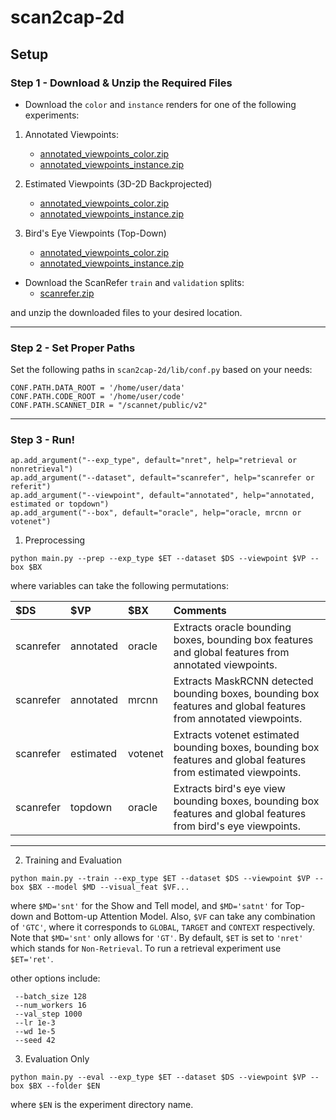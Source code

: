 # scan2cap-2d

## Setup

### Step 1 - Download & Unzip the Required Files
* Download the `color` and `instance` renders for one of the following experiments:
1. Annotated Viewpoints:
    * [annotated_viewpoints_color.zip](https://www.google.com)
    * [annotated_viewpoints_instance.zip](https://www.google.com)

2. Estimated Viewpoints (3D-2D Backprojected)
    * [annotated_viewpoints_color.zip](https://www.google.com)
    * [annotated_viewpoints_instance.zip](https://www.google.com)

3. Bird's Eye Viewpoints (Top-Down)
    * [annotated_viewpoints_color.zip](https://www.google.com)
    * [annotated_viewpoints_instance.zip](https://www.google.com)

* Download the ScanRefer `train` and `validation` splits:
    * [scanrefer.zip](https://www.google.com)


and unzip the downloaded files to your desired location.

--- 
### Step 2 - Set Proper Paths
Set the following paths in `scan2cap-2d/lib/conf.py` based on your needs:

```
CONF.PATH.DATA_ROOT = '/home/user/data'
CONF.PATH.CODE_ROOT = '/home/user/code'
CONF.PATH.SCANNET_DIR = "/scannet/public/v2"
```
---

### Step 3 - Run!

    ap.add_argument("--exp_type", default="nret", help="retrieval or nonretrieval")
    ap.add_argument("--dataset", default="scanrefer", help="scanrefer or referit")
    ap.add_argument("--viewpoint", default="annotated", help="annotated, estimated or topdown")
    ap.add_argument("--box", default="oracle", help="oracle, mrcnn or votenet")

1. Preprocessing
```
python main.py --prep --exp_type $ET --dataset $DS --viewpoint $VP --box $BX
```
where variables can take the following permutations:

| $DS           | $VP  |  $BX  | Comments
|:-----| :-----| :-----|:-----|
| scanrefer | annotated| oracle | Extracts oracle bounding boxes, bounding box features and global features from annotated viewpoints.
| scanrefer | annotated| mrcnn | Extracts MaskRCNN detected bounding boxes, bounding box features and global features from annotated viewpoints. 
| scanrefer | estimated| votenet | Extracts votenet estimated bounding boxes, bounding box features and global features from estimated viewpoints. 
| scanrefer | topdown | oracle | Extracts bird's eye view bounding boxes, bounding box features and global features from bird's eye viewpoints. 
---

2. Training and Evaluation
```
python main.py --train --exp_type $ET --dataset $DS --viewpoint $VP --box $BX --model $MD --visual_feat $VF...
```

where `$MD='snt'` for the Show and Tell model, and `$MD='satnt'` for Top-down and Bottom-up Attention Model. Also, `$VF` can take any combination of `'GTC'`, where it corresponds to `GLOBAL`, `TARGET` and `CONTEXT` respectively. Note that `$MD='snt'` only allows for `'GT'`. By default, `$ET` is set to `'nret'` which stands for `Non-Retrieval`. To run a retrieval experiment use `$ET='ret'`. 

other options include:
```
 --batch_size 128 
 --num_workers 16 
 --val_step 1000    
 --lr 1e-3
 --wd 1e-5
 --seed 42
```

3. Evaluation Only
```
python main.py --eval --exp_type $ET --dataset $DS --viewpoint $VP --box $BX --folder $EN
```
where `$EN` is the experiment directory name.